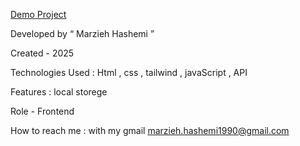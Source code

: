 [Demo Project](https://maryhashemi1990.github.io/music--player-api/)

Developed by “ Marzieh Hashemi ”

Created - 2025

Technologies Used : Html , css , tailwind , javaScript , API

Features : local storege

Role - Frontend

How to reach me : with my gmail marzieh.hashemi1990@gmail.com

